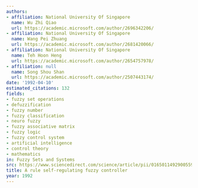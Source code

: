 ```yaml
---
authors:
- affiliation: National University Of Singapore
  name: Wu Zhi Qiao
  url: https://academic.microsoft.com/author/2696342206/
- affiliation: National University Of Singapore
  name: Wang Pei Zhuang
  url: https://academic.microsoft.com/author/2681420066/
- affiliation: National University Of Singapore
  name: Teh Hoon Heng
  url: https://academic.microsoft.com/author/2654757978/
- affiliation: null
  name: Song Shou Shan
  url: https://academic.microsoft.com/author/2507443174/
date: '1992-04-10'
estimated_citations: 132
fields:
- fuzzy set operations
- defuzzification
- fuzzy number
- fuzzy classification
- neuro fuzzy
- fuzzy associative matrix
- fuzzy logic
- fuzzy control system
- artificial intelligence
- control theory
- mathematics
in: Fuzzy Sets and Systems
src: https://www.sciencedirect.com/science/article/pii/0165011492900559
title: A rule self-regulating fuzzy controller
year: 1992
---
```

